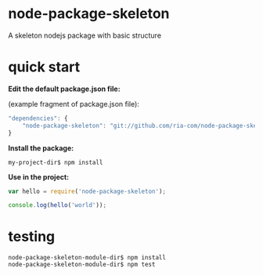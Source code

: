 node-package-skeleton
=====================

A skeleton nodejs package with basic structure


quick start
===========

**Edit the default package.json file:**

(example fragment of package.json file):

```javascript
"dependencies": {
    "node-package-skeleton": "git://github.com/ria-com/node-package-skeleton.git#master"
}
```

**Install the package:**

    my-project-dir$ npm install

**Use in the project:**

```javascript
var hello = require('node-package-skeleton');

console.log(hello('world'));
```

testing
=======
    node-package-skeleton-module-dir$ npm install
    node-package-skeleton-module-dir$ npm test
